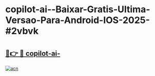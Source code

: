 # copilot-ai--Baixar-Gratis-Ultima-Versao-Para-Android-IOS-2025-#2vbvk

# <h2><a href="https://ainizakaria.my?title=copilot-ai-&ref=24M">🔗👉 🔴 copilot-ai-</a></h2>

[![acn](https://github.com/user-attachments/assets/0f9c940e-d8b0-45ae-aac7-cd30a18b3e1c)](https://ainizakaria.my?title=copilot-ai-&ref=24M)

